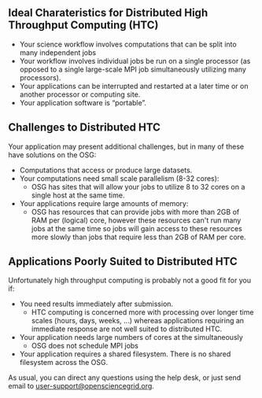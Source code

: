 [title]: - "Is High Throughput Computing for you?"


## Ideal Charateristics for Distributed High Throughput Computing (HTC)

-   Your science workflow involves computations that can be split into many
    independent jobs
-   Your workflow involves individual jobs be run on a single processor (as opposed to a single
    large-scale MPI job simultaneously utilizing many processors).
-   Your applications can be interrupted and restarted at a later time or on
    another processor or computing site. 
-   Your application software is “portable”. 


## Challenges to Distributed HTC

Your application may present additional challenges, but in many of these have solutions on the OSG:

-   Computations that access or produce large datasets. 
-   Your computations need small scale parallelism (8-32 cores):
    -   OSG has sites that will allow your jobs to utilize 8 to 32 cores on a single 
        host at the same time. 
-   Your applications require large amounts of memory:
    -   OSG has resources that can provide jobs with more than 2GB of RAM per (logical) core, however
        these resources can't run many jobs at the same time so jobs will gain access to 
        these resources more slowly than jobs that require less than 2GB of RAM per core.

## Applications Poorly Suited to Distributed HTC

Unfortunately high throughput computing is probably not a good fit for you if:

-   You need results immediately after submission.
    -   HTC computing is concerned more with processing over longer time scales
        (hours, days, weeks, ...) whereas applications requiring an immediate
        response are not well suited to distributed HTC. 
-   Your application needs large numbers of cores at the simultaneously
    -   OSG does not schedule MPI jobs 
-   Your application requires a shared filesystem. There is no shared filesystem across the OSG.



As usual, you can direct any questions using the help desk, or just send email
to [user-support@opensciencegrid.org](mailto:support@opensciencegrid.org).
